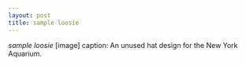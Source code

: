 ```yaml
---
layout: post
title: sample loosie
---
```

*sample loosie*
[image]
caption: An unused hat design for the New York Aquarium.
